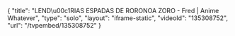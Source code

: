 {
    "title": "LEND\u00c1RIAS ESPADAS DE RORONOA ZORO - Fred | Anime Whatever",
    "type": "solo",
    "layout": "iframe-static",
    "videoId": "135308752",
    "url": "\/tvpembed\/135308752"
}